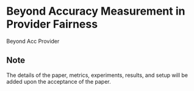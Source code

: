 # Beyond Accuracy Measurement in Provider Fairness
Beyond Acc Provider

## Note
The details of the paper, metrics, experiments, results, and setup will be added upon the acceptance of the paper.
